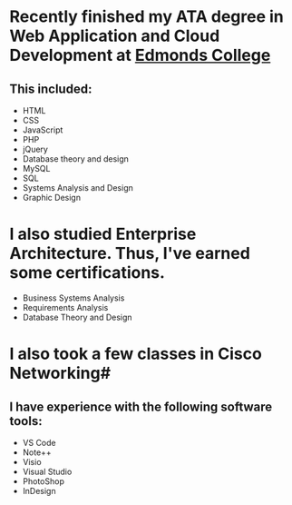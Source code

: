 # Recently finished my ATA degree in Web Application and Cloud Development at [Edmonds College](https://www.Edmonds.edu) #

## This included: ##

* HTML
* CSS
* JavaScript
* PHP
* jQuery
* Database theory and design
* MySQL
* SQL
* Systems Analysis and Design
* Graphic Design

# I also studied Enterprise Architecture. Thus, I've earned some certifications. #
* Business Systems Analysis
* Requirements Analysis
* Database Theory and Design

# I also took a few classes in Cisco Networking#


## I have experience with the following software tools: ##
* VS Code
* Note++
* Visio
* Visual Studio
* PhotoShop
* InDesign

